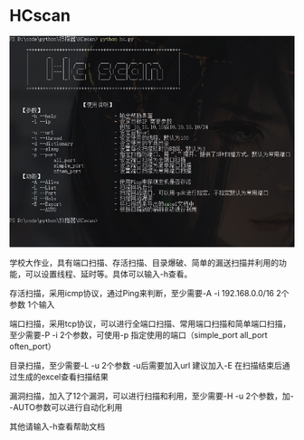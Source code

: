 # HCscan

![Snipaste_2021-06-19_10-59-57](https://github.com/haochen1204/HCscan/blob/master/picture/help.png)

学校大作业，具有端口扫描、存活扫描、目录爆破、简单的漏送扫描并利用的功能，可以设置线程、延时等。具体可以输入-h查看。

存活扫描，采用icmp协议，通过Ping来判断，至少需要-A -i 192.168.0.0/16 2个参数 1个输入

端口扫描，采用tcp协议，可以进行全端口扫描、常用端口扫描和简单端口扫描，至少需要-P -i 2个参数，可使用-p 指定使用的端口（simple_port all_port often_port）

目录扫描，至少需要-L -u 2个参数 -u后需要加入url 建议加入-E 在扫描结束后通过生成的excel查看扫描结果

漏洞扫描，加入了12个漏洞，可以进行扫描和利用，至少需要-H -u 2个参数，加--AUTO参数可以进行自动化利用

其他请输入-h查看帮助文档